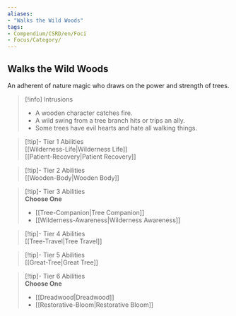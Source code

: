```yaml
---
aliases:
- "Walks the Wild Woods"
tags:
- Compendium/CSRD/en/Foci
- Focus/Category/
---
```


  
## Walks the Wild Woods  
An adherent of nature magic who draws on the power and strength of trees.  

>[!info] Intrusions  
>- A wooden character catches fire.  
>- A wild swing from a tree branch hits or trips an ally.  
>- Some trees have evil hearts and hate all walking things.  


>[!tip]- Tier 1 Abilities  
> [[Wilderness-Life|Wilderness Life]]  
> [[Patient-Recovery|Patient Recovery]]  


>[!tip]- Tier 2 Abilities  
> [[Wooden-Body|Wooden Body]]  


>[!tip]- Tier 3 Abilities  
> **Choose One**  
>- [[Tree-Companion|Tree Companion]]  
>- [[Wilderness-Awareness|Wilderness Awareness]]  


>[!tip]- Tier 4 Abilities  
> [[Tree-Travel|Tree Travel]]  


>[!tip]- Tier 5 Abilities  
> [[Great-Tree|Great Tree]]  


>[!tip]- Tier 6 Abilities  
> **Choose One**  
>- [[Dreadwood|Dreadwood]]  
>- [[Restorative-Bloom|Restorative Bloom]]
